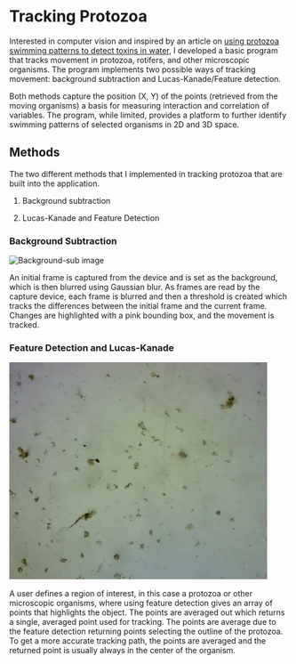 # Tracking Protozoa
Interested in computer vision and inspired by an article on [using protozoa swimming patterns to detect toxins in water](https://www.whoi.edu/mr/pr/viewArticle.do?id=133689), I developed a basic program that tracks movement in protozoa, rotifers, and other microscopic organisms. The program implements two possible ways of tracking movement: background subtraction and Lucas-Kanade/Feature detection.

Both methods capture the position (X, Y) of the points (retrieved from the moving organisms) a basis for measuring interaction and correlation of variables. The program, while limited, provides a platform to further identify swimming patterns of selected organisms in 2D and 3D space.

## Methods
The two different methods that I implemented in tracking protozoa that are built into the application.

1. Background subtraction

2. Lucas-Kanade and Feature Detection

### Background Subtraction
![Background-sub image](background-sub.gif)

An initial frame is captured from the device and is set as the background, which is then blurred using Gaussian blur. As frames are read by the capture device, each frame is blurred and then a threshold is created which tracks the differences between the initial frame and the current frame. Changes are highlighted with a pink bounding box, and the movement is tracked.

### Feature Detection and Lucas-Kanade
![Lucas-Kanade image](lucas-kanade.gif)

A user defines a region of interest, in this case a protozoa or other microscopic organisms, where using feature detection gives an array of points that highlights the object. The points are averaged out which returns a single, averaged point used for tracking. The points are average due to the feature detection returning points selecting the outline of the protozoa. To get a more accurate tracking path, the points are averaged and the returned point is usually always in the center of the organism.
